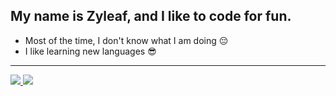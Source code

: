 ## My name is Zyleaf, and I like to code for fun. 

* Most of the time, I don't know what I am doing 😔
* I like learning new languages 😎
<hr/>

<p>
  <a href="http://twitter.com/RealZyleaf">
    <img src="https://img.shields.io/twitter/follow/RealZyleaf?label=Twitter&logo=twitter&style=for-the-badge" />
  </a>
  <a href="https://discord.com/invite/nihon">
    <img src="https://img.shields.io/discord/693870033431953408?logo=discord&style=for-the-badge" />
  </a>
</p>

